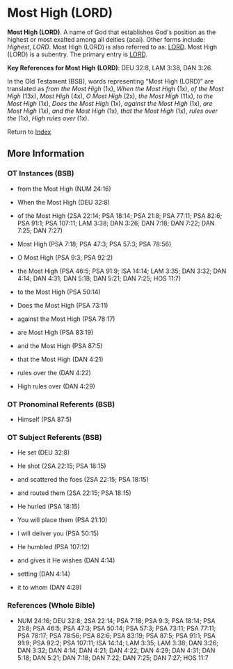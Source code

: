 # Most High (LORD)
**Most High (LORD)**. 
A name of God that establishes God's position as the highest or most exalted among all deities (acai). 
Other forms include: 
*Highest*, *LORD*. 
Most High (LORD) is also referred to as: 
[LORD](Lord.md). 
Most High (LORD) is a subentry. The primary entry is 
[LORD](Lord.md). 


**Key References for Most High (LORD)**: 
DEU 32:8, LAM 3:38, DAN 3:26. 


In the Old Testament (BSB), words representing “Most High (LORD)” are translated as 
*from the Most High* (1x), *When the Most High* (1x), *of the Most High* (13x), *Most High* (4x), *O Most High* (2x), *the Most High* (11x), *to the Most High* (1x), *Does the Most High* (1x), *against the Most High* (1x), *are Most High* (1x), *and the Most High* (1x), *that the Most High* (1x), *rules over the* (1x), *High rules over* (1x). 




Return to [Index](00-Index.md)

## More Information

### OT Instances (BSB)

* from the Most High (NUM 24:16)

* When the Most High (DEU 32:8)

* of the Most High (2SA 22:14; PSA 18:14; PSA 21:8; PSA 77:11; PSA 82:6; PSA 91:1; PSA 107:11; LAM 3:38; DAN 3:26; DAN 7:18; DAN 7:22; DAN 7:25; DAN 7:27)

* Most High (PSA 7:18; PSA 47:3; PSA 57:3; PSA 78:56)

* O Most High (PSA 9:3; PSA 92:2)

* the Most High (PSA 46:5; PSA 91:9; ISA 14:14; LAM 3:35; DAN 3:32; DAN 4:14; DAN 4:31; DAN 5:18; DAN 5:21; DAN 7:25; HOS 11:7)

* to the Most High (PSA 50:14)

* Does the Most High (PSA 73:11)

* against the Most High (PSA 78:17)

* are Most High (PSA 83:19)

* and the Most High (PSA 87:5)

* that the Most High (DAN 4:21)

* rules over the (DAN 4:22)

* High rules over (DAN 4:29)



### OT Pronominal Referents (BSB)

* Himself (PSA 87:5)



### OT Subject Referents (BSB)

* He set (DEU 32:8)

* He shot (2SA 22:15; PSA 18:15)

* and scattered the foes (2SA 22:15; PSA 18:15)

* and routed them (2SA 22:15; PSA 18:15)

* He hurled (PSA 18:15)

* You will place them (PSA 21:10)

* I will deliver you (PSA 50:15)

* He humbled (PSA 107:12)

* and gives it He wishes (DAN 4:14)

* setting (DAN 4:14)

* it to whom (DAN 4:29)



### References (Whole Bible)

* NUM 24:16; DEU 32:8; 2SA 22:14; PSA 7:18; PSA 9:3; PSA 18:14; PSA 21:8; PSA 46:5; PSA 47:3; PSA 50:14; PSA 57:3; PSA 73:11; PSA 77:11; PSA 78:17; PSA 78:56; PSA 82:6; PSA 83:19; PSA 87:5; PSA 91:1; PSA 91:9; PSA 92:2; PSA 107:11; ISA 14:14; LAM 3:35; LAM 3:38; DAN 3:26; DAN 3:32; DAN 4:14; DAN 4:21; DAN 4:22; DAN 4:29; DAN 4:31; DAN 5:18; DAN 5:21; DAN 7:18; DAN 7:22; DAN 7:25; DAN 7:27; HOS 11:7



